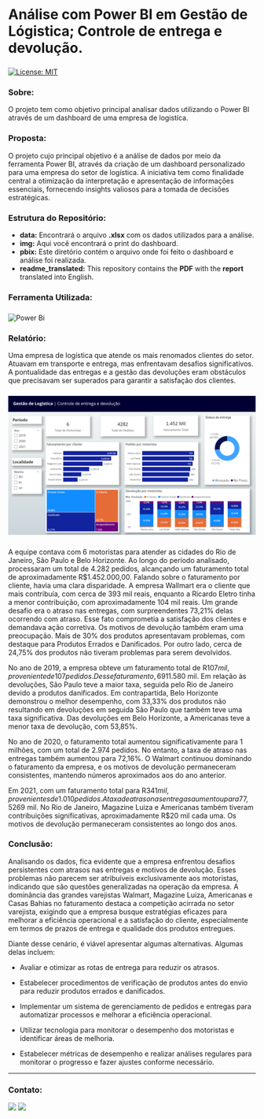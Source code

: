 # Análise com Power BI em Gestão de Lógistica; Controle de entrega e devolução.

###
[![License: MIT](https://img.shields.io/badge/License-MIT-black.svg)](https://opensource.org/licenses/MIT) 

### Sobre:

O projeto tem como objetivo principal analisar dados utilizando o Power BI através de um dashboard de uma empresa de logistíca.

### Proposta:

O projeto cujo principal objetivo é a análise de dados por meio da ferramenta Power BI, através da criação de um dashboard personalizado para uma empresa do setor de logística. A iniciativa tem como finalidade central a otimização da interpretação e apresentação de informações essenciais, fornecendo insights valiosos para a tomada de decisões estratégicas.

### Estrutura do Repositório:
- <strong>data:</strong> Encontrará o arquivo **.xlsx** com os dados utilizados para a análise.
- <strong>img:</strong> Aqui você encontrará o print do dashboard.
- <strong>pbix:</strong> Este diretório contém o arquivo onde foi feito o dashboard e  análise foi realizada.
- <strong>readme_translated:</strong> This repository contains the **PDF** with the **report** translated into English.

### Ferramenta Utilizada:
###
![Power Bi](https://img.shields.io/badge/power_bi-F2C811?style=for-the-badge&logo=powerbi&logoColor=white&color=black)

### Relatório:

Uma empresa de logística que atende os mais renomados clientes do setor. Atuavam em transporte e entrega, mas enfrentavam desafios significativos. A pontualidade das entregas e a gestão das devoluções eram obstáculos que precisavam ser superados para garantir a satisfação dos clientes.
###

<img src="/img/dashboard.png">

###
A equipe contava com 6 motoristas para atender as cidades do Rio de Janeiro, São Paulo e Belo Horizonte. Ao longo do período analisado, processaram um total de 4.282 pedidos, alcançando um faturamento total de aproximadamente R$1.452.000,00. 
Falando sobre o faturamento por cliente, havia uma clara disparidade. A empresa Wallmart era o cliente que mais contribuía, com cerca de 393 mil reais, enquanto a Ricardo Eletro tinha a menor contribuição, com aproximadamente 104 mil reais. 
Um grande desafio era o atraso nas entregas, com surpreendentes 73,21% delas ocorrendo com atraso. Esse fato comprometia a satisfação dos clientes e demandava ação corretiva.
 Os motivos de devolução também eram uma preocupação. Mais de 30% dos produtos apresentavam problemas, com destaque para Produtos Errados e Danificados. Por outro lado, cerca de 24,75% dos produtos não tiveram problemas para serem devolvidos.

No ano de 2019, a empresa obteve um faturamento total de R$107 mil, proveniente de 107 pedidos. Desse faturamento, 69% dos pedidos apresentaram atrasos nas entregas. O maior contribuinte para o faturamento foi o Walmart, exceto em São Paulo, onde a Magazine Luiza assumiu a liderança com R$11.580 mil. Em relação às devoluções, São Paulo teve a maior taxa, seguida pelo Rio de Janeiro devido a produtos danificados. Em contrapartida, Belo Horizonte demonstrou o melhor desempenho, com 33,33% dos produtos não resultando em devoluções em seguida São Paulo que também teve uma taxa significativa. Das devoluções em Belo Horizonte, a Americanas teve a menor taxa de devolução, com 53,85%.

No ano de 2020, o faturamento total aumentou significativamente para 1 milhões, com um total de 2.974 pedidos. No entanto, a taxa de atraso nas entregas também aumentou para 72,16%. O Walmart continuou dominando o faturamento da empresa, e os motivos de devolução permaneceram consistentes, mantendo números aproximados aos do ano anterior.

Em 2021, com um faturamento total para R$341 mil, provenientes de 1.010 pedidos. A taxa de atraso nas entregas aumentou para 77,52%. As Casas Bahia se destacaram, dominando o faturamento com R$69 mil. No Rio de Janeiro, Magazine Luiza e Americanas também tiveram contribuições significativas, aproximadamente R$20 mil cada uma. Os motivos de devolução permaneceram consistentes ao longo dos anos.

### Conclusão:

Analisando os dados, fica evidente que a empresa enfrentou desafios persistentes com atrasos nas entregas e motivos de devolução. Esses problemas não parecem ser atribuíveis exclusivamente aos motoristas, indicando que são questões generalizadas na operação da empresa. A dominância das grandes varejistas Walmart, Magazine Luiza, Americanas e Casas Bahias no faturamento destaca a competição acirrada no setor varejista, exigindo que a empresa busque estratégias eficazes para melhorar a eficiência operacional e a satisfação do cliente, especialmente em termos de prazos de entrega e qualidade dos produtos entregues.

Diante desse cenário, é viável apresentar algumas alternativas. Algumas delas incluem:

- Avaliar e otimizar as rotas de entrega para reduzir os atrasos.
  
- Estabelecer procedimentos de verificação de produtos antes do envio para reduzir produtos errados e danificados.
  
- Implementar um sistema de gerenciamento de pedidos e entregas para automatizar processos e melhorar a eficiência operacional.
  
- Utilizar tecnologia para monitorar o desempenho dos motoristas e identificar áreas de melhoria.
  
- Estabelecer métricas de desempenho e realizar análises regulares para monitorar o progresso e fazer ajustes conforme necessário.

---
### Contato:

<div>
  <a href="https://linkedin.com/in/marcospontesjunior" target="_blank"><img src="https://img.shields.io/badge/linkedin-%230077B5.svg?style=for-the-badge&logo=linkedin&logoColor=white&color=black" target="_blank"></a>  
  <a href = "mailto:marcospntsjunior@gmail.com"><img src="https://img.shields.io/badge/Gmail-D14836?style=for-the-badge&logo=gmail&logoColor=white&color=black" target="_blank"></a>
</div>
